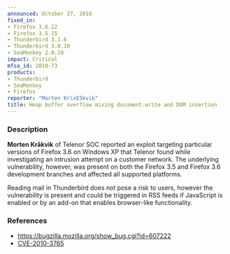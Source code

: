 ```yaml
---
announced: October 27, 2010
fixed_in:
- Firefox 3.6.12
- Firefox 3.5.15
- Thunderbird 3.1.6
- Thunderbird 3.0.10
- SeaMonkey 2.0.10
impact: Critical
mfsa_id: 2010-73
products:
- Thunderbird
- SeaMonkey
- Firefox
reporter: "Morten Kr\xE5kvik"
title: Heap buffer overflow mixing document.write and DOM insertion
---
```


<h3>Description</h3>

<p><strong>Morten Kråkvik</strong> of Telenor SOC reported an exploit
targeting particular versions of Firefox 3.6 on Windows XP that
Telenor found while investigating an intrusion attempt on a customer
network. The underlying vulnerability, however, was present on both
the Firefox 3.5 and Firefox 3.6 development branches and affected all
supported platforms.</p>

<p class="note">Reading mail in Thunderbird does not pose a risk to
users, however the vulnerability is present and could be triggered in
RSS feeds if JavaScript is enabled or by an add-on that enables
browser-like functionality.</p>

<h3>References</h3>

<ul>
  <li><a href="https://bugzilla.mozilla.org/show_bug.cgi?id=607222">https://bugzilla.mozilla.org/show_bug.cgi?id=607222</a></li>
  <li><a class="ex-ref" href="http://cve.mitre.org/cgi-bin/cvename.cgi?name=CVE-2010-3765">CVE-2010-3765</a></li>
</ul>




